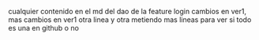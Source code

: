 cualquier contenido en el md del dao de la feature login
cambios en ver1, mas cambios en ver1
otra linea
y otra
metiendo mas lineas para ver si todo es una en github o no